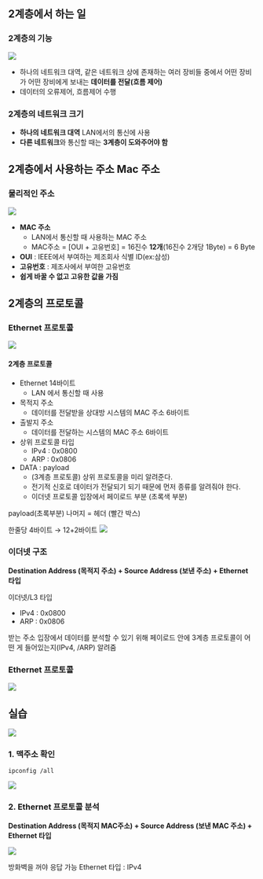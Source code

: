 ## **2계층에서 하는 일**

### **2계층의 기능**
![](https://velog.velcdn.com/images/zioo/post/9bcd958f-5fa0-4ea4-9078-29b2ba7d8ba1/image.png)
- 하나의 네트워크 대역, 같은 네트워크 상에 존재하는 여러 장비들 중에서 어떤 장비가 어떤 장비에게 보내는 **데이터를 전달(흐름 제어)**
- 데이터의 오류제어, 흐름제어 수행

### **2계층의 네트워크 크기**

- **하나의 네트워크 대역** LAN에서의 통신에 사용
- **다른 네트워크**와 통신할 때는 **3계층이 도와주어야 함**

## **2계층에서 사용하는 주소 Mac 주소**

### **물리적인 주소**
![](https://velog.velcdn.com/images/zioo/post/035861aa-f8a2-4a72-864c-462e52d5de15/image.png)
- **MAC 주소**
  - LAN에서 통신할 때 사용하는 MAC 주소
  - MAC주소 = [OUI + 고유번호] = 16진수 **12개**(16진수 2개당 1Byte) = 6 Byte
- **OUI** : IEEE에서 부여하는 제조회사 식별 ID(ex:삼성)
- **고유번호** : 제조사에서 부여한 고유번호
- **쉽게 바꿀 수 없고 고유한 값을 가짐**

## **2계층의 프로토콜**

### **Ethernet 프로토콜**

![](https://velog.velcdn.com/images/zioo/post/ed349234-9f1c-4a51-b9ac-986f4073a16e/image.png)

#### 2계층 프로토콜
- Ethernet 14바이트
  - LAN 에서 통신할 때 사용 
- 목적지 주소 
  - 데이터를 전달받을 상대방 시스템의 MAC 주소 6바이트
- 출발지 주소 
  - 데이터를 전달하는 시스템의 MAC 주소 6바이트
- 상위 프로토콜 타입 
  - IPv4 : 0x0800
  - ARP : 0x0806
- DATA : payload 
  - (3계층 프로토콜) 상위 프로토콜을 미리 알려준다.
  - 전기적 신호로 데이터가 전달되기 되기 때문에 먼저 종류를 알려줘야 한다.
  - 이더넷 프로토콜 입장에서 페이로드 부분 (초록색 부분)


payload(초록부분) 나머지 = 헤더 (빨간 박스)

한줄당 4바이트 → 12+2바이트
![](https://velog.velcdn.com/images/zioo/post/ee452ec0-9163-4155-9e63-c31131f0a22b/image.png)


### **이더넷 구조**

**Destination Address (목적지 주소) + Source Address (보낸 주소) + Ethernet 타입**

이더넷/L3 타입
  - IPv4 : 0x0800
  - ARP : 0x0806

받는 주소 입장에서 데이터를 분석할 수 있기 위해 페이로드 안에 3계층 프로토콜이 어떤 게 들어있는지(IPv4, /ARP) 알려줌

### **Ethernet 프로토콜**
![](https://velog.velcdn.com/images/zioo/post/f3d2ef48-4e5b-44ed-9030-a48c66c9c3c5/image.png)

## 실습

![](https://velog.velcdn.com/images/zioo/post/fedc3ba8-b13f-4eb7-9415-f066962bc686/image.png)
### 1.  맥주소 확인
 `ipconfig /all` 
 
 ![](https://velog.velcdn.com/images/zioo/post/eee2408e-50d0-4595-81b1-5be2ed24bee4/image.png)

### 2. Ethernet 프로토콜 분석

**Destination Address (목적지 MAC주소) + Source Address (보낸 MAC 주소) + Ethernet 타입**

![](https://velog.velcdn.com/images/zioo/post/c5d3589e-6bab-40e4-b989-b2ca2c0cd0a7/image.png)

방화벽을 꺼야 응답 가능 
Ethernet 타입 : IPv4

